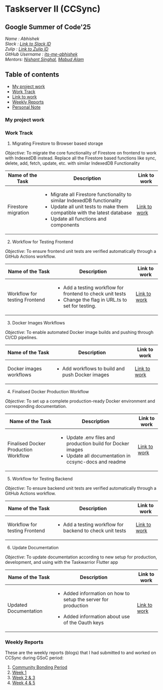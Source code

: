 # Taskserver II (CCSync)

## Google Summer of Code'25
_Name : Abhishek_ <br/>
_Slack : [Link to Slack ID](https://rhccgsoc15.slack.com/team/U0646QP9HDK)_ <br/>
_Zulip : [Link to Zulip ID](https://ccextractor.zulipchat.com/#user/857337)_ <br/>
_GitHub Username : [its-me-abhishek](https://github.com/its-me-abhishek)_ <br/>
_Mentors: [Nishant Singhal](https://github.com/NishantSinghal19), [Mabud Alam](https://github.com/Pavel401)_ <br/>

## Table of contents
- [My project work](#my-project-work)
- [Work Track](#work-track)
- [Link to work](#link-to-work)
- [Weekly Reports](#weekly-reports)
- [Personal Note](#personal-note) 

### My project work

### Work Track

1. Migrating Firestore to Browser based storage

_Objective_: To migrate the core functionality of Firestore on frontend to work with IndexedDB instead. Replace all the Firestore based functions like sync, delete, add, fetch, update, etc. with similar IndexedDB Functionality

| Name of the Task | Description | Link to work |
|------------------|-------------|--------------|
| Firestore migration | <ul><li>Migrate all Firestore functionality to similar IndexedDB functionality</li> <li>Update all unit tests to make them compatible with the latest database</li><li>Update all functions and components</li></ul> | [Link to work](https://github.com/CCExtractor/ccsync/pull/101) |

2. Workflow for Testing Frontend
   
_Objective_: To ensure frontend unit tests are verified automatically through a GitHub Actions workflow.

| Name of the Task | Description | Link to work |
|------------------|-------------|--------------|
| Workflow for testing Frontend | <ul><li>Add a testing workflow for frontend to check unit tests</li> <li>Change the flag in URL.ts to set for testing.</li></ul> | [Link to work](https://github.com/CCExtractor/ccsync/pull/103) |

3. Docker Images Workflows

_Objective_: To enable automated Docker image builds and pushing through CI/CD pipelines.

| Name of the Task | Description | Link to work |
|------------------|-------------|--------------|
| Docker images workflows | <ul><li>Add workflows to build and push Docker images</li></ul> | [Link to work](https://github.com/CCExtractor/ccsync/pull/102) |

4. Finalised Docker Production Workflow

_Objective_: To set up a complete production-ready Docker environment and corresponding documentation.

| Name of the Task | Description | Link to work |
|------------------|-------------|--------------|
| Finalised Docker Production Workflow | <ul><li>Update .env files and production build for Docker images</li> <li>Update all documentation in ccsync-docs and readme</li></ul> | [Link to work](https://github.com/CCExtractor/ccsync/pull/104) |

5. Workflow for Testing Backend
   
_Objective_: To ensure backend unit tests are verified automatically through a GitHub Actions workflow.

| Name of the Task | Description | Link to work |
|------------------|-------------|--------------|
| Workflow for testing Frontend | <ul><li>Add a testing workflow for backend to check unit tests</li></ul> | [Link to work](https://github.com/CCExtractor/ccsync/pull/105) |

6. Update Documentation

_Objective_: To update documentation according to new setup for production, development, and using with the Taskwarrior Flutter app

| Name of the Task | Description | Link to work |
|------------------|-------------|--------------|
| Updated Documentation | <ul><li>Added information on how to setup the server for production</li></ul> <ul><li>Added information about use of the Oauth keys</li></ul> | [Link to work](https://its-me-abhishek.github.io/ccsync-docs/) |

### Weekly Reports
These are the weekly reports (blogs) that I had submitted to and worked on  CCSync during GSoC period:
1. [Community Bonding Period](https://abhishek31.medium.com/community-bonding-period-for-gsoc25-at-ccextractor-17ae178dbccd)
2. [Week 1](https://abhishek31.medium.com/gsoc25-week-1-at-ccextractor-463a8674f513)
3. [Week 2 & 3](https://abhishek31.medium.com/gsoc25-week-2-3-at-ccextractor-b292ab748a66)
4. [Week 4 & 5](https://abhishek31.medium.com/gsoc25-week-4-5-at-ccextractor-ae9f2f2ec3f7)
